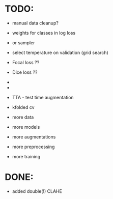 # TODO:

- manual data cleanup? 

- weights for classes in log loss
- or sampler 

- select temperature on validation (grid search)

- Focal loss ??
- Dice loss ??
- 
- 
- TTA - test time augmentation
- kfolded cv
- more data
- more models
- more augmentations
- more preprocessing
- more training

# DONE: 
- added double(!) CLAHE 
